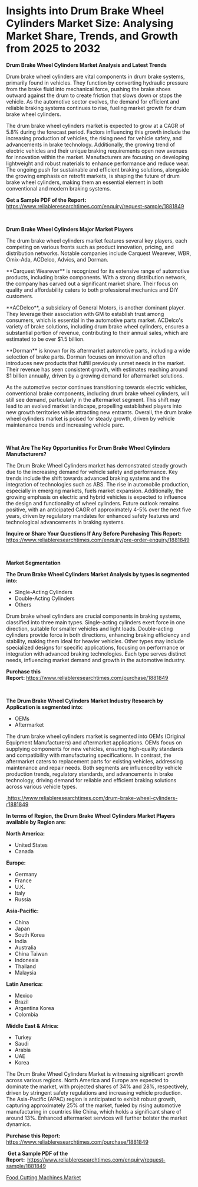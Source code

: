<p><h1>Insights into Drum Brake Wheel Cylinders Market Size: Analysing Market Share, Trends, and Growth from 2025 to 2032</h1></p><p><strong>Drum Brake Wheel Cylinders Market Analysis and Latest Trends</strong></p>
<p><p>Drum brake wheel cylinders are vital components in drum brake systems, primarily found in vehicles. They function by converting hydraulic pressure from the brake fluid into mechanical force, pushing the brake shoes outward against the drum to create friction that slows down or stops the vehicle. As the automotive sector evolves, the demand for efficient and reliable braking systems continues to rise, fueling market growth for drum brake wheel cylinders.</p><p>The drum brake wheel cylinders market is expected to grow at a CAGR of 5.8% during the forecast period. Factors influencing this growth include the increasing production of vehicles, the rising need for vehicle safety, and advancements in brake technology. Additionally, the growing trend of electric vehicles and their unique braking requirements open new avenues for innovation within the market. Manufacturers are focusing on developing lightweight and robust materials to enhance performance and reduce wear. The ongoing push for sustainable and efficient braking solutions, alongside the growing emphasis on retrofit markets, is shaping the future of drum brake wheel cylinders, making them an essential element in both conventional and modern braking systems.</p></p>
<p><strong>Get a Sample PDF of the Report:&nbsp;</strong> <a href="https://www.reliableresearchtimes.com/enquiry/request-sample/1881849?utm_campaign=2464&utm_medium=2&utm_source=Github&utm_content=ia&utm_term=11042025&utm_id=drum-brake-wheel-cylinders">https://www.reliableresearchtimes.com/enquiry/request-sample/1881849</a></p>
<p>&nbsp;</p>
<p><strong>Drum Brake Wheel Cylinders Major Market Players</strong></p>
<p><p>The drum brake wheel cylinders market features several key players, each competing on various fronts such as product innovation, pricing, and distribution networks. Notable companies include Carquest Wearever, WBR, Omix-Ada, ACDelco, Advics, and Dorman.</p><p>**Carquest Wearever** is recognized for its extensive range of automotive products, including brake components. With a strong distribution network, the company has carved out a significant market share. Their focus on quality and affordability caters to both professional mechanics and DIY customers. </p><p>**ACDelco**, a subsidiary of General Motors, is another dominant player. They leverage their association with GM to establish trust among consumers, which is essential in the automotive parts market. ACDelco's variety of brake solutions, including drum brake wheel cylinders, ensures a substantial portion of revenue, contributing to their annual sales, which are estimated to be over $1.5 billion.</p><p>**Dorman** is known for its aftermarket automotive parts, including a wide selection of brake parts. Dorman focuses on innovation and often introduces new products that fulfill previously unmet needs in the market. Their revenue has seen consistent growth, with estimates reaching around $1 billion annually, driven by a growing demand for aftermarket solutions.</p><p>As the automotive sector continues transitioning towards electric vehicles, conventional brake components, including drum brake wheel cylinders, will still see demand, particularly in the aftermarket segment. This shift may lead to an evolved market landscape, propelling established players into new growth territories while attracting new entrants. Overall, the drum brake wheel cylinders market is poised for steady growth, driven by vehicle maintenance trends and increasing vehicle parc.</p></p>
<p>&nbsp;</p>
<p><strong>What Are The Key Opportunities For Drum Brake Wheel Cylinders Manufacturers?</strong></p>
<p><p>The Drum Brake Wheel Cylinders market has demonstrated steady growth due to the increasing demand for vehicle safety and performance. Key trends include the shift towards advanced braking systems and the integration of technologies such as ABS. The rise in automobile production, especially in emerging markets, fuels market expansion. Additionally, the growing emphasis on electric and hybrid vehicles is expected to influence the design and functionality of wheel cylinders. Future outlook remains positive, with an anticipated CAGR of approximately 4-5% over the next five years, driven by regulatory mandates for enhanced safety features and technological advancements in braking systems.</p></p>
<p><strong>Inquire or Share Your Questions If Any Before Purchasing This Report:</strong> <a href="https://www.reliableresearchtimes.com/enquiry/pre-order-enquiry/1881849?utm_campaign=2464&utm_medium=2&utm_source=Github&utm_content=ia&utm_term=11042025&utm_id=drum-brake-wheel-cylinders">https://www.reliableresearchtimes.com/enquiry/pre-order-enquiry/1881849</a></p>
<p>&nbsp;</p>
<p><strong>Market Segmentation</strong></p>
<p><strong>The Drum Brake Wheel Cylinders Market Analysis by types is segmented into:</strong></p>
<p><ul><li>Single-Acting Cylinders</li><li>Double-Acting Cylinders</li><li>Others</li></ul></p>
<p><p>Drum brake wheel cylinders are crucial components in braking systems, classified into three main types. Single-acting cylinders exert force in one direction, suitable for smaller vehicles and light loads. Double-acting cylinders provide force in both directions, enhancing braking efficiency and stability, making them ideal for heavier vehicles. Other types may include specialized designs for specific applications, focusing on performance or integration with advanced braking technologies. Each type serves distinct needs, influencing market demand and growth in the automotive industry.</p></p>
<p><strong>Purchase this Report:&nbsp;</strong><a href="https://www.reliableresearchtimes.com/purchase/1881849?utm_campaign=2464&utm_medium=2&utm_source=Github&utm_content=ia&utm_term=11042025&utm_id=drum-brake-wheel-cylinders">https://www.reliableresearchtimes.com/purchase/1881849</a></p>
<p>&nbsp;</p>
<p><strong>The Drum Brake Wheel Cylinders Market Industry Research by Application is segmented into:</strong></p>
<p><ul><li>OEMs</li><li>Aftermarket</li></ul></p>
<p><p>The drum brake wheel cylinders market is segmented into OEMs (Original Equipment Manufacturers) and aftermarket applications. OEMs focus on supplying components for new vehicles, ensuring high-quality standards and compatibility with manufacturing specifications. In contrast, the aftermarket caters to replacement parts for existing vehicles, addressing maintenance and repair needs. Both segments are influenced by vehicle production trends, regulatory standards, and advancements in brake technology, driving demand for reliable and efficient braking solutions across various vehicle types.</p></p>
<p><a href="https://www.reliableresearchtimes.com/drum-brake-wheel-cylinders-r1881849?utm_campaign=2464&utm_medium=2&utm_source=Github&utm_content=ia&utm_term=11042025&utm_id=drum-brake-wheel-cylinders">&nbsp;https://www.reliableresearchtimes.com/drum-brake-wheel-cylinders-r1881849</a></p>
<p><strong>In terms of Region, the Drum Brake Wheel Cylinders Market Players available by Region are:</strong></p>
<p>
    <p> <strong> North America: </strong>
        <ul>
            <li>United States</li>
            <li>Canada</li>
        </ul>
        </p> 
    <p> <strong> Europe: </strong>
        <ul>
            <li>Germany</li>
            <li>France</li>
            <li>U.K.</li>
            <li>Italy</li>
            <li>Russia</li>
        </ul>
        </p> 
    <p> <strong> Asia-Pacific: </strong>
        <ul>
            <li>China</li>
            <li>Japan</li>
            <li>South Korea</li>
            <li>India</li>
            <li>Australia</li>
            <li>China Taiwan</li>
            <li>Indonesia</li>
            <li>Thailand</li>
            <li>Malaysia</li>
        </ul>
        </p> 
    <p> <strong> Latin America: </strong>
        <ul>
            <li>Mexico</li>
            <li>Brazil</li>
            <li>Argentina Korea</li>
            <li>Colombia</li>
        </ul>
        </p> 
    <p> <strong> Middle East & Africa: </strong>
        <ul>
            <li>Turkey</li>
            <li>Saudi</li>
            <li>Arabia</li>
            <li>UAE</li>
            <li>Korea</li>
        </ul>
    </p>
    </p>
<p><p>The Drum Brake Wheel Cylinders Market is witnessing significant growth across various regions. North America and Europe are expected to dominate the market, with projected shares of 34% and 28%, respectively, driven by stringent safety regulations and increasing vehicle production. The Asia-Pacific (APAC) region is anticipated to exhibit robust growth, capturing approximately 25% of the market, fueled by rising automotive manufacturing in countries like China, which holds a significant share of around 13%. Enhanced aftermarket services will further bolster the market dynamics.</p></p>
<p><strong>Purchase this Report: </strong><a href="https://www.reliableresearchtimes.com/purchase/1881849?utm_campaign=2464&utm_medium=2&utm_source=Github&utm_content=ia&utm_term=11042025&utm_id=drum-brake-wheel-cylinders">https://www.reliableresearchtimes.com/purchase/1881849</a></p>
<p>&nbsp;<strong>Get a Sample PDF of the Report:&nbsp;&nbsp;</strong><a href="https://www.reliableresearchtimes.com/enquiry/request-sample/1881849?utm_campaign=2464&utm_medium=2&utm_source=Github&utm_content=ia&utm_term=11042025&utm_id=drum-brake-wheel-cylinders">https://www.reliableresearchtimes.com/enquiry/request-sample/1881849</a></p>
<p><strong></strong></p>
<p><p><a href="https://github.com/gauldvikerm6/Market-Research-Report-List-1/blob/main/food-cutting-machines-market.md?utm_campaign=2464&utm_medium=2&utm_source=Github&utm_content=ia&utm_term=11042025&utm_id=drum-brake-wheel-cylinders">Food Cutting Machines Market</a></p></p>